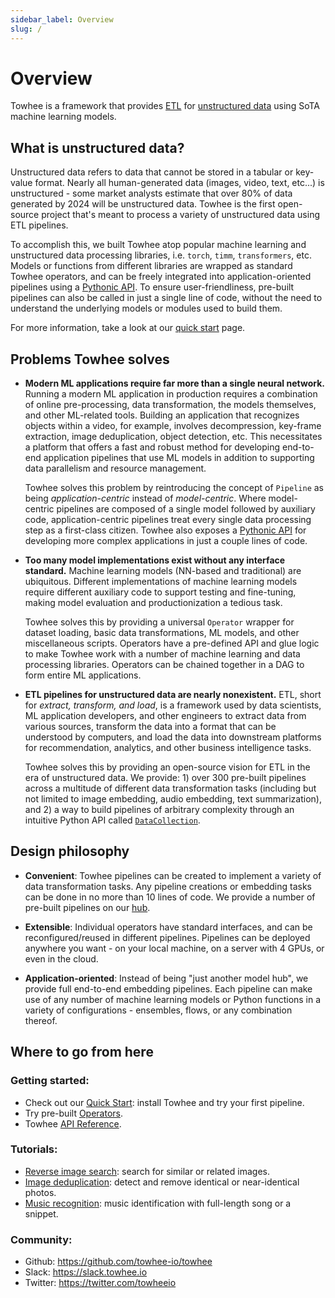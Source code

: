 ```yaml
---
sidebar_label: Overview
slug: /
---
```


# Overview

Towhee is a framework that provides [ETL](https://databricks.com/glossary/extract-transform-load) for [unstructured data](https://mitsloan.mit.edu/ideas-made-to-matter/tapping-power-unstructured-data) using SoTA machine learning models.

## What is unstructured data?

Unstructured data refers to data that cannot be stored in a tabular or key-value format. Nearly all human-generated data (images, video, text, etc...) is unstructured - some market analysts estimate that over 80% of data generated by 2024 will be unstructured data. Towhee is the first open-source project that's meant to process a variety of unstructured data using ETL pipelines.

To accomplish this, we built Towhee atop popular machine learning and unstructured data processing libraries, i.e. `torch`, `timm`, `transformers`, etc. Models or functions from different libraries are wrapped as standard Towhee operators, and can be freely integrated into application-oriented pipelines using a [Pythonic API](/03-User%20Guides/02-DataCollection/01-data-collection.md). To ensure user-friendliness, pre-built pipelines can also be called in just a single line of code, without the need to understand the underlying models or modules used to build them.

For more information, take a look at our [quick start](/02-Getting%20Started/01-quick-start.mdx) page.

## Problems Towhee solves

- **Modern ML applications require far more than a single neural network.** Running a modern ML application in production requires a combination of online pre-processing, data transformation, the models themselves, and other ML-related tools. Building an application that recognizes objects within a video, for example, involves decompression, key-frame extraction, image deduplication, object detection, etc. This necessitates a platform that offers a fast and robust method for developing end-to-end application pipelines that use ML models in addition to supporting data parallelism and resource management.

  Towhee solves this problem by reintroducing the concept of `Pipeline` as being _application-centric_ instead of _model-centric_. Where model-centric pipelines are composed of a single model followed by auxiliary code, application-centric pipelines treat every single data processing step as a first-class citizen. Towhee also exposes a [Pythonic API](/03-User%20Guides/02-DataCollection/01-data-collection.md) for developing more complex applications in just a couple lines of code.

- **Too many model implementations exist without any interface standard.** Machine learning models (NN-based and traditional) are ubiquitous. Different implementations of machine learning models require different auxiliary code to support testing and fine-tuning, making model evaluation and productionization a tedious task.

  Towhee solves this by providing a universal `Operator` wrapper for dataset loading, basic data transformations, ML models, and other miscellaneous scripts. Operators have a pre-defined API and glue logic to make Towhee work with a number of machine learning and data processing libraries. Operators can be chained together in a DAG to form entire ML applications.

- **ETL pipelines for unstructured data are nearly nonexistent.** ETL, short for _extract, transform, and load_, is a framework used by data scientists, ML application developers, and other engineers to extract data from various sources, transform the data into a format that can be understood by computers, and load the data into downstream platforms for recommendation, analytics, and other business intelligence tasks.

  Towhee solves this by providing an open-source vision for ETL in the era of unstructured data. We provide: 1) over 300 pre-built pipelines across a multitude of different data transformation tasks (including but not limited to image embedding, audio embedding, text summarization), and 2) a way to build pipelines of arbitrary complexity through an intuitive Python API called [`DataCollection`](/03-User%20Guides/02-DataCollection/01-data-collection.md).

## Design philosophy

- **Convenient**: Towhee pipelines can be created to implement a variety of data transformation tasks. Any pipeline creations or embedding tasks can be done in no more than 10 lines of code. We provide a number of pre-built pipelines on our [hub](https://towhee.io/pipelines?limit=30&page=1).

- **Extensible**: Individual operators have standard interfaces, and can be reconfigured/reused in different pipelines. Pipelines can be deployed anywhere you want - on your local machine, on a server with 4 GPUs, or even in the cloud.

- **Application-oriented**: Instead of being "just another model hub", we provide full end-to-end embedding pipelines. Each pipeline can make use of any number of machine learning models or Python functions in a variety of configurations - ensembles, flows, or any combination thereof.

## Where to go from here

### Getting started:

- Check out our [Quick Start](/02-Getting%20Started/01-quick-start.mdx): install Towhee and try your first pipeline.
- Try pre-built [Operators](https://towhee.io/operators).
- Towhee [API Reference](https://towhee.readthedocs.io).

### Tutorials:

- [Reverse image search](https://github.com/towhee-io/examples): search for similar or related images.
- [Image deduplication](https://github.com/towhee-io/examples): detect and remove identical or near-identical photos.
- [Music recognition](https://github.com/towhee-io/examples): music identification with full-length song or a snippet.

### Community:

- Github: https://github.com/towhee-io/towhee
- Slack: https://slack.towhee.io
- Twitter: https://twitter.com/towheeio

